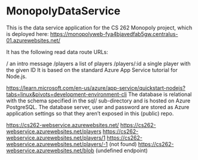 # MonopolyDataService
This is the data service application for the CS 262 Monopoly project, which is deployed here:
https://monopolyweb-fya4bjavedfab5gw.centralus-01.azurewebsites.net/

It has the following read data route URLs:

/ an intro message
/players a list of players
/players/:id a single player with the given ID
It is based on the standard Azure App Service tutorial for Node.js.

https://learn.microsoft.com/en-us/azure/app-service/quickstart-nodejs?tabs=linux&pivots=development-environment-cli
The database is relational with the schema specified in the sql/ sub-directory and is hosted on Azure PostgreSQL. The database server, user and password are stored as Azure application settings so that they aren’t exposed in this (public) repo.

https://cs262-webservice.azurewebsites.net/
https://cs262-webservice.azurewebsites.net/players
https://cs262-webservice.azurewebsites.net/players/1
https://cs262-webservice.azurewebsites.net/players/-1 (not found)
https://cs262-webservice.azurewebsites.net/blob (undefined endpoint)
